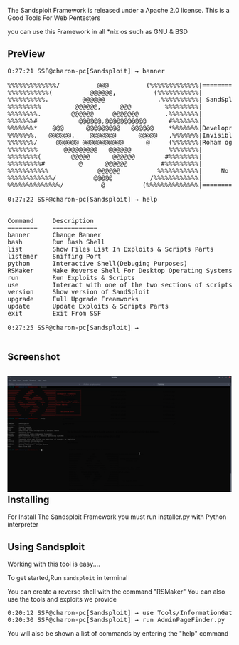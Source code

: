 The Sandsploit Framework is released under a Apache 2.0 license.
This is a Good Tools For Web Pentesters

you can use this Framework in all *nix os such as GNU & BSD
## PreView
<pre>
0:27:21 SSF@charon-pc[Sandsploit] → banner
 
%%%%%%%%%%%%%/          @@@          (%%%%%%%%%%%%%|==========================|
%%%%%%%%%%%(          @@@@@@,          (%%%%%%%%%%%|                          |
%%%%%%%%%%.         @@@@@@              .%%%%%%%%%%| SandSploit Framework     |
%%%%%%%%%         @@@@@@,     @@@         %%%%%%%%%|        version 2.0       |
%%%%%%%%.        @@@@@@     @@@@@@@       .%%%%%%%%|                          |
%%%%%%%#           @@@@@@,@@@@@@@@@@@      #%%%%%%%|                          |
%%%%%%%*    @@@      @@@@@@@@@   @@@@@@    *%%%%%%%|Developres:  Aμιρ (AMJ)   |
%%%%%%%,   @@@@@@.    @@@@@@@      @@@@@   ,%%%%%%%|Invisible rabbit (mahdis) |
%%%%%%%/     @@@@@@ @@@@@@@@@@@      @     (%%%%%%%|Roham oghani              |
%%%%%%%%       @@@@@@@@@   @@@@@@          %%%%%%%%|                          |
%%%%%%%%(        @@@@@      @@@@@@        #%%%%%%%%|                          |
%%%%%%%%%#         @      @@@@@@         #%%%%%%%%%|                          |
%%%%%%%%%%%             @@@@@@          %%%%%%%%%%%|     No System Safe       |
%%%%%%%%%%%%/          @@@@@          /%%%%%%%%%%%%|                          |
%%%%%%%%%%%%%%/          @          (%%%%%%%%%%%%%%|==========================|
    
0:27:22 SSF@charon-pc[Sandsploit] → help


Command     Description
========    ============
banner      Change Banner
bash        Run Bash Shell
list        Show Files List In Exploits & Scripts Parts
listener    Sniffing Port
python      Interactive Shell(Debuging Purposes)
RSMaker     Make Reverse Shell For Desktop Operating Systems
run         Run Exploits & Scripts
use         Interact with one of the two sections of scripts or exploits
version     Show version of SandSploit
upgrade     Full Upgrade Freamworks
update      Update Exploits & Scripts Parts
exit        Exit From SSF
                
0:27:25 SSF@charon-pc[Sandsploit] → 

</pre>
Screenshot
--
![](screenshot.png)
Installing
--

For Install The Sandsploit Framework you must run installer.py with Python interpreter

Using Sandsploit
--
Working with this tool is easy....

To get started,Run `sandsploit` in terminal


You can create a reverse shell with the command "RSMaker"
You can also use the tools and exploits we provide
<pre>
0:20:12 SSF@charon-pc[Sandsploit] → use Tools/InformationGathering/
0:20:30 SSF@charon-pc[Sandsploit] → run AdminPageFinder.py
</pre>
You will also be shown a list of commands by entering the "help" command

